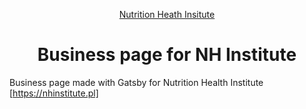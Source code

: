 <p align="center">
  <a href="https://nhinstitute.pl">
    Nutrition Heath Insitute
  </a>
</p>
<h1 align="center">
  Business page for NH Institute
</h1>

Business page made with Gatsby for Nutrition Health Institute [https://nhinstitute.pl]
